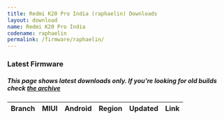 ```yaml
---
title: Redmi K20 Pro India (raphaelin) Downloads
layout: download
name: Redmi K20 Pro India
codename: raphaelin
permalink: /firmware/raphaelin/
---
```


### Latest Firmware
##### This page shows latest downloads only. If you're looking for old builds check [the archive](/archive/firmware/raphaelin/)


<div class="table-responsive-md" id="table-wrapper">
<table id="firmware" class="compact table table-striped table-hover table-sm">
    <thead class="thead-dark">
        <tr>
            <th>Branch</th>
            <th>MIUI</th>
            <th>Android</th>
            <th>Region</th>
            <th>Updated</th>
            <th>Link</th>
        </tr>
    </thead>
    <script>loadFirmwareDownloads('raphaelin', 'latest')</script>
</table>
</div>
